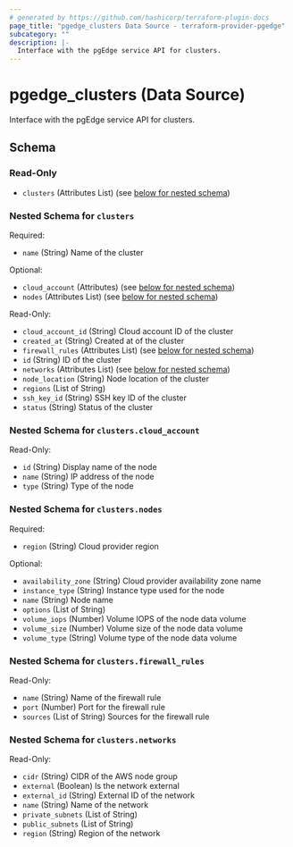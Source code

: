 ```yaml
---
# generated by https://github.com/hashicorp/terraform-plugin-docs
page_title: "pgedge_clusters Data Source - terraform-provider-pgedge"
subcategory: ""
description: |-
  Interface with the pgEdge service API for clusters.
---
```


# pgedge_clusters (Data Source)

Interface with the pgEdge service API for clusters.



<!-- schema generated by tfplugindocs -->
## Schema

### Read-Only

- `clusters` (Attributes List) (see [below for nested schema](#nestedatt--clusters))

<a id="nestedatt--clusters"></a>
### Nested Schema for `clusters`

Required:

- `name` (String) Name of the cluster

Optional:

- `cloud_account` (Attributes) (see [below for nested schema](#nestedatt--clusters--cloud_account))
- `nodes` (Attributes List) (see [below for nested schema](#nestedatt--clusters--nodes))

Read-Only:

- `cloud_account_id` (String) Cloud account ID of the cluster
- `created_at` (String) Created at of the cluster
- `firewall_rules` (Attributes List) (see [below for nested schema](#nestedatt--clusters--firewall_rules))
- `id` (String) ID of the cluster
- `networks` (Attributes List) (see [below for nested schema](#nestedatt--clusters--networks))
- `node_location` (String) Node location of the cluster
- `regions` (List of String)
- `ssh_key_id` (String) SSH key ID of the cluster
- `status` (String) Status of the cluster

<a id="nestedatt--clusters--cloud_account"></a>
### Nested Schema for `clusters.cloud_account`

Read-Only:

- `id` (String) Display name of the node
- `name` (String) IP address of the node
- `type` (String) Type of the node


<a id="nestedatt--clusters--nodes"></a>
### Nested Schema for `clusters.nodes`

Required:

- `region` (String) Cloud provider region

Optional:

- `availability_zone` (String) Cloud provider availability zone name
- `instance_type` (String) Instance type used for the node
- `name` (String) Node name
- `options` (List of String)
- `volume_iops` (Number) Volume IOPS of the node data volume
- `volume_size` (Number) Volume size of the node data volume
- `volume_type` (String) Volume type of the node data volume


<a id="nestedatt--clusters--firewall_rules"></a>
### Nested Schema for `clusters.firewall_rules`

Read-Only:

- `name` (String) Name of the firewall rule
- `port` (Number) Port for the firewall rule
- `sources` (List of String) Sources for the firewall rule


<a id="nestedatt--clusters--networks"></a>
### Nested Schema for `clusters.networks`

Read-Only:

- `cidr` (String) CIDR of the AWS node group
- `external` (Boolean) Is the network external
- `external_id` (String) External ID of the network
- `name` (String) Name of the network
- `private_subnets` (List of String)
- `public_subnets` (List of String)
- `region` (String) Region of the network
